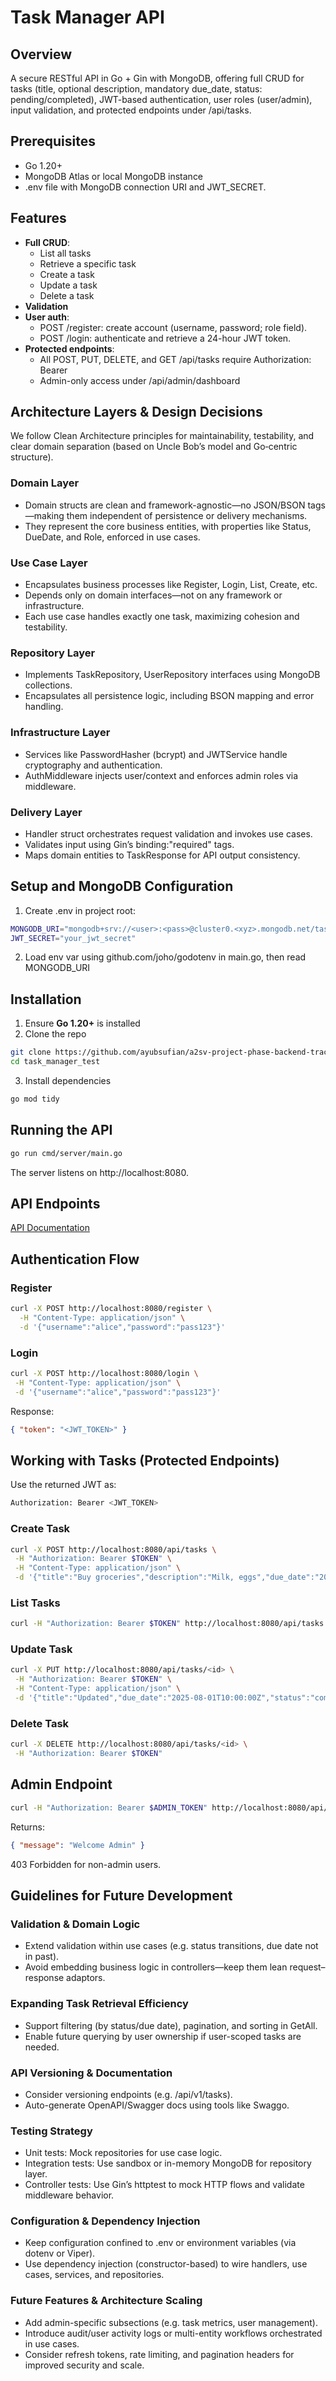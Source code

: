 # Task Manager API

## Overview

A secure RESTful API in Go + Gin with MongoDB, offering full CRUD for tasks (title, optional description, mandatory due_date, status: pending/completed), JWT-based authentication, user roles (user/admin), input validation, and protected endpoints under /api/tasks.

## Prerequisites

- Go 1.20+
- MongoDB Atlas or local MongoDB instance
- .env file with MongoDB connection URI and JWT_SECRET.

## Features

- **Full CRUD**:
  - List all tasks
  - Retrieve a specific task
  - Create a task
  - Update a task
  - Delete a task
- **Validation**
- **User auth**:
  - POST /register: create account (username, password; role field).
  - POST /login: authenticate and retrieve a 24-hour JWT token.
- **Protected endpoints**:
  - All POST, PUT, DELETE, and GET /api/tasks require Authorization: Bearer <token>
  - Admin-only access under /api/admin/dashboard

## Architecture Layers & Design Decisions

We follow Clean Architecture principles for maintainability, testability, and clear domain separation (based on Uncle Bob’s model and Go‑centric structure).

### Domain Layer

- Domain structs are clean and framework-agnostic—no JSON/BSON tags—making them independent of persistence or delivery mechanisms.
- They represent the core business entities, with properties like Status, DueDate, and Role, enforced in use cases.

### Use Case Layer

- Encapsulates business processes like Register, Login, List, Create, etc.
- Depends only on domain interfaces—not on any framework or infrastructure.
- Each use case handles exactly one task, maximizing cohesion and testability.

### Repository Layer

- Implements TaskRepository, UserRepository interfaces using MongoDB collections.
- Encapsulates all persistence logic, including BSON mapping and error handling.

### Infrastructure Layer

- Services like PasswordHasher (bcrypt) and JWTService handle cryptography and authentication.
- AuthMiddleware injects user/context and enforces admin roles via middleware.

### Delivery Layer

- Handler struct orchestrates request validation and invokes use cases.
- Validates input using Gin’s binding:"required" tags.
- Maps domain entities to TaskResponse for API output consistency.

## Setup and MongoDB Configuration

1. Create .env in project root:

```bash
MONGODB_URI="mongodb+srv://<user>:<pass>@cluster0.<xyz>.mongodb.net/taskdb?retryWrites=true&w=majority"
JWT_SECRET="your_jwt_secret"
```

2. Load env var using github.com/joho/godotenv in main.go, then read MONGODB_URI

## Installation

1. Ensure **Go 1.20+** is installed
2. Clone the repo

```bash
git clone https://github.com/ayubsufian/a2sv-project-phase-backend-track.git
cd task_manager_test
```

3. Install dependencies

```bash
go mod tidy
```

## Running the API

```bash
go run cmd/server/main.go
```

The server listens on http://localhost:8080.

## API Endpoints

[API Documentation](https://documenter.getpostman.com/view/46809956/2sB3BGH9uX)

## Authentication Flow

### Register

```bash
curl -X POST http://localhost:8080/register \
  -H "Content-Type: application/json" \
  -d '{"username":"alice","password":"pass123"}'
```

### Login

```bash
curl -X POST http://localhost:8080/login \
 -H "Content-Type: application/json" \
 -d '{"username":"alice","password":"pass123"}'
```

Response:

```json
{ "token": "<JWT_TOKEN>" }
```

## Working with Tasks (Protected Endpoints)

Use the returned JWT as:

```bash
Authorization: Bearer <JWT_TOKEN>
```

### Create Task

```bash
curl -X POST http://localhost:8080/api/tasks \
 -H "Authorization: Bearer $TOKEN" \
 -H "Content-Type: application/json" \
 -d '{"title":"Buy groceries","description":"Milk, eggs","due_date":"2025-08-01T12:00:00Z","status":"pending"}'
```

### List Tasks

```bash
curl -H "Authorization: Bearer $TOKEN" http://localhost:8080/api/tasks
```

### Update Task

```bash
curl -X PUT http://localhost:8080/api/tasks/<id> \
 -H "Authorization: Bearer $TOKEN" \
 -H "Content-Type: application/json" \
 -d '{"title":"Updated","due_date":"2025-08-01T10:00:00Z","status":"completed"}'
```

### Delete Task

```bash
curl -X DELETE http://localhost:8080/api/tasks/<id> \
 -H "Authorization: Bearer $TOKEN"
```

## Admin Endpoint

```bash
curl -H "Authorization: Bearer $ADMIN_TOKEN" http://localhost:8080/api/admin/dashboard
```

Returns:

```json
{ "message": "Welcome Admin" }
```

403 Forbidden for non-admin users.

## Guidelines for Future Development

### Validation & Domain Logic

- Extend validation within use cases (e.g. status transitions, due date not in past).
- Avoid embedding business logic in controllers—keep them lean request–response adaptors.

### Expanding Task Retrieval Efficiency

- Support filtering (by status/due date), pagination, and sorting in GetAll.
- Enable future querying by user ownership if user-scoped tasks are needed.

### API Versioning & Documentation

- Consider versioning endpoints (e.g. /api/v1/tasks).
- Auto-generate OpenAPI/Swagger docs using tools like Swaggo.

### Testing Strategy

- Unit tests: Mock repositories for use case logic.
- Integration tests: Use sandbox or in-memory MongoDB for repository layer.
- Controller tests: Use Gin’s httptest to mock HTTP flows and validate middleware behavior.

### Configuration & Dependency Injection

- Keep configuration confined to .env or environment variables (via dotenv or Viper).
- Use dependency injection (constructor-based) to wire handlers, use cases, services, and repositories.

### Future Features & Architecture Scaling

- Add admin-specific subsections (e.g. task metrics, user management).
- Introduce audit/user activity logs or multi-entity workflows orchestrated in use cases.
- Consider refresh tokens, rate limiting, and pagination headers for improved security and scale.
